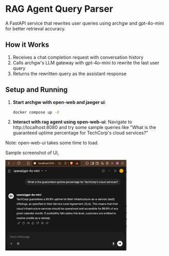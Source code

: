 # RAG Agent Query Parser

A FastAPI service that rewrites user queries using archgw and gpt-4o-mini for better retrieval accuracy.

## How it Works

1. Receives a chat completion request with conversation history
2. Calls archgw's LLM gateway with gpt-4o-mini to rewrite the last user query
3. Returns the rewritten query as the assistant response

## Setup and Running

1. **Start archgw with open-web and jaeger ui**:
   ```bash
   docker compose up -d
   ```
1. **Interact with rag agent using open-web-ui**:
   Navigate to http://localhost:8080 and try some sample queries like "What is the guaranteed uptime percentage for TechCorp's cloud services?"

Note: open-web-ui takes some time to load.

Sample screenshot of UI,

<img src="image.png" width="75%" height=auto>
